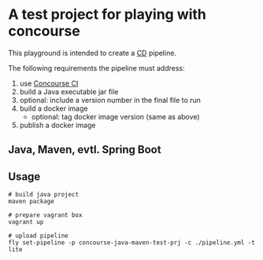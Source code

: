 
# A test project for playing with concourse

This playground is intended to create a [CD](http://guide.agilealliance.org/guide/cd.html) pipeline.

The following requirements the pipeline must address:

1. use [Concourse CI](http://concourse.ci/)
2. build a Java executable jar file
3. optional: include a version number in the final file to run
4. build a docker image
   * optional: tag docker image version (same as above)
5. publish a docker image

## Java, Maven, evtl. Spring Boot

## Usage

```
# build java project
maven package

# prepare vagrant box
vagrant up

# upload pipeline
fly set-pipeline -p concourse-java-maven-test-prj -c ./pipeline.yml -t lite
```
